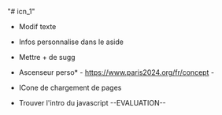 "# icn_1"

- Modif texte
-   Infos personnalise dans le aside
-   Mettre + de sugg

- Ascenseur perso* - https://www.paris2024.org/fr/concept -
- ICone de chargement de pages

- Trouver l'intro du javascript
--EVALUATION--